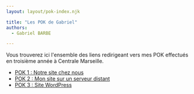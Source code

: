 ```yaml
---
layout: layout/pok-index.njk

title: "Les POK de Gabriel"
authors:
  - Gabriel BARBE

---
```

<!-- Début Résumé -->
Vous trouverez ici l'ensemble des liens redirigeant vers mes POK effectués en troisième année à Centrale Marseille. 

- [POK 1 : Notre site chez nous](./temps-1)
- [POK 2 : Mon site sur un serveur distant](./temps-2)
- [POK 3 : Site WordPress](./temps-3)

<!-- Fin Résumé -->